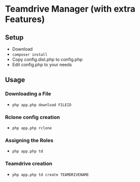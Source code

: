 # Teamdrive Manager (with extra Features)
## Setup
 - Download
 - ```composer install```
 - Copy config.dist.php to config.php
 - Edit config.php to your needs
 
 
## Usage
### Downloading a File
 - ```php app.php download FILEID```
### Rclone config creation
 - ```php app.php rclone```
### Assigning the Roles
 - ```php app.php td```
### Teamdrive creation
 - ```php app.php td create TEAMDRIVENAME```
